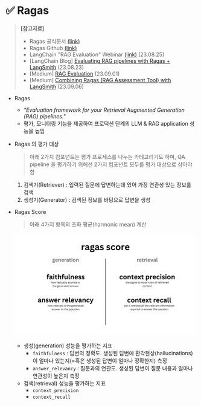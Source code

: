 # ✅ Ragas

> **[참고자료]**
>
> - Ragas 공식문서 [(link)](https://docs.ragas.io/en/latest/)
> - Ragas Github [(link)](https://github.com/explodinggradients/ragas)
> - LangChain "RAG Evaluation" Webinar [(link)](https://www.youtube.com/watch?v=fWC4VxolWAk) (23.08.25)
> - [LangChain Blog] [Evaluating RAG pipelines with Ragas + LangSmith](https://blog.langchain.dev/evaluating-rag-pipelines-with-ragas-langsmith/) (23.08.23)
> - [Medium] [RAG Evaluation](https://cobusgreyling.medium.com/rag-evaluation-9813a931b3d4) (23.09.01)
> - [Medium] [Combining Ragas (RAG Assessment Tool) with LangSmith](https://cobusgreyling.medium.com/combining-ragas-rag-assessment-tool-with-langsmith-e46078001f95) (23.09.06)



- Ragas
  - *"Evaluation framework for your Retrieval Augmented Generation (RAG) pipelines."*
  - 평가, 모니터링 기능을 제공하여 프로덕션 단계의 LLM & RAG application 성능을 높임



- Ragas 의 평가 대상

  > 아래 2가지 컴포넌트는 평가 프로세스를 나누는 카테고리기도 하며, QA pipeline 을 평가하기 위해선 2가지 컴포넌트 모두를 평가 대상으로 삼아야 함

  1. 검색기(Retriever) : 입력된 질문에 답변하는데 있어 가장 연관성 있는 정보를 검색
  2. 생성기(Generator) : 검색된 정보를 바탕으로 답변을 생성



- Ragas Score

  > 아래 4가지 항목의 조화 평균(harmonic mean) 계산

  ![1223_Ragas](1223_Ragas.assets/1223_Ragas.png)

  - 생성(generation) 성능을 평가하는 지표
    - `faithfulness` : 답변의 정확도. 생성된 답변에 환각현상(hallucinations)이 얼마나 있는지(=혹은 생성된 답변이 얼마나 정확한지) 측정
    - `answer_relevancy` : 질문과의 연관도. 생성된 답변이 질문 내용과 얼마나 연관성이 높은지 측정
  - 검색(retrieval) 성능을 평가하는 지표
    - `context_precision`
    - `context_recall`